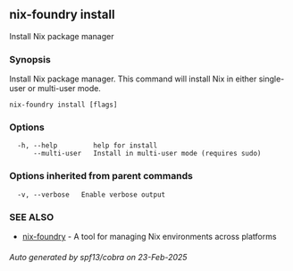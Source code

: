 ## nix-foundry install

Install Nix package manager

### Synopsis

Install Nix package manager.
This command will install Nix in either single-user or multi-user mode.

```
nix-foundry install [flags]
```

### Options

```
  -h, --help         help for install
      --multi-user   Install in multi-user mode (requires sudo)
```

### Options inherited from parent commands

```
  -v, --verbose   Enable verbose output
```

### SEE ALSO

* [nix-foundry](nix-foundry.md)	 - A tool for managing Nix environments across platforms

###### Auto generated by spf13/cobra on 23-Feb-2025
